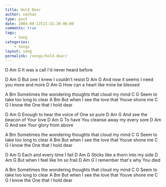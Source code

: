 ```yaml
---
title: Hold Dear
author: nathan
type: post
date: 2004-09-13T21:31:39-06:00
comments: true
tags:
    - Song
categories:
    - Songs
layout: song
permalink: /songs/hold-dear/
---
```

D        Am             G
It was a call I'd never heard before
<!--more-->
D         Am              G
But one I knew I couldn't resist
D          Am               G
And now it seems I need you more and more
D         Am                 G
How can a heart like mine be blessed

A                                     Bm
Sometimes the wondering thoughts that cloud my mind
C                        G
Seem to take too long to clear
A                            Bm
But when I see the love that Youve shone me
C                          G
I know the One that I hold dear

D         Am                G
Enough to hear the voice of One so pure
D           Am             G
And see the beacon of Your love
D           Am              G
To have You cleanse away my every sore
D            Am         G
And see Your glory from above

A                                     Bm
Sometimes the wondering thoughts that cloud my mind
C                        G
Seem to take too long to clear
A                            Bm
But when I see the love that Youve shone me
C                          G
I know the One that I hold dear

D        Am    G
Each and every time I fail
D             Am            G
Sticks like a thorn into my side
D          Am        G
But when I feel like Im so frail
D          Am             G
I remember that's why You died

A                                     Bm
Sometimes the wondering thoughts that cloud my mind
C                        G
Seem to take too long to clear
A                            Bm
But when I see the love that Youve shone me
C                          G
I know the One that I hold dear
